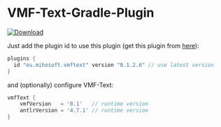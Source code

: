 # VMF-Text-Gradle-Plugin

[ ![Download](https://api.bintray.com/packages/miho/VMF/VMF-Text-Gradle-Plugin/images/download.svg) ](https://bintray.com/miho/VMF/VMF-Text-Gradle-Plugin/_latestVersion)

Just add the plugin id to use this plugin (get this plugin from [here](https://plugins.gradle.org/plugin/eu.mihosoft.vmftext)):

```gradle
plugins {
  id "eu.mihosoft.vmftext" version "0.1.2.6" // use latest version
}
```

and (optionally) configure VMF-Text:

```gradle
vmfText {
    vmfVersion   = '0.1'   // runtime version
    antlrVersion = '4.7.1' // runtime version
}
```
